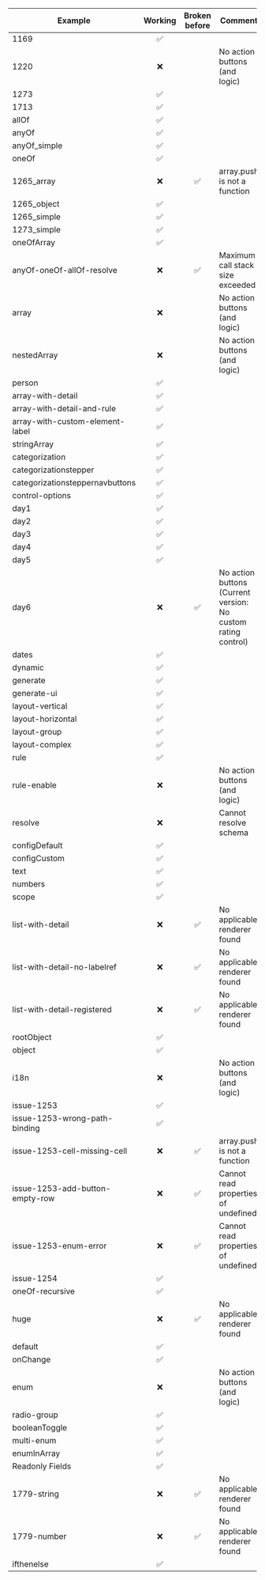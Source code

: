 | Example | Working | Broken before | Comment |
|---|:---:|:---:|---|
| 1169 | ✅ |  |  |
| 1220 | ❌ |  | No action buttons (and logic) |
| 1273 | ✅ |  |  |
| 1713 | ✅ |  |  |
| allOf | ✅ |  |  |
| anyOf | ✅ |  |  |
| anyOf_simple | ✅ |  |  |
| oneOf | ✅ |  |  |
| 1265_array | ❌ | ✅ | array.push is not a function |
| 1265_object | ✅ |  |  |
| 1265_simple | ✅ |  |  |
| 1273_simple | ✅ |  |  |
| oneOfArray | ✅ |  |  |
| anyOf-oneOf-allOf-resolve | ❌ | ✅ | Maximum call stack size exceeded |
| array | ❌ |  | No action buttons (and logic) |
| nestedArray | ❌ |  | No action buttons (and logic) |
| person | ✅ |  |  |
| array-with-detail | ✅ |  |  |
| array-with-detail-and-rule | ✅ |  |  |
| array-with-custom-element-label | ✅ |  |  |
| stringArray | ✅ |  |  |
| categorization | ✅ |  |  |
| categorizationstepper | ✅ |  |  |
| categorizationsteppernavbuttons | ✅ |  |  |
| control-options | ✅ |  |  |
| day1 | ✅ |  |  |
| day2 | ✅ |  |  |
| day3 | ✅ |  |  |
| day4 | ✅ |  |  |
| day5 | ✅ |  |  |
| day6 | ❌ | ✅ | No action buttons (Current version: No custom rating control) |
| dates | ✅ |  |  |
| dynamic | ✅ |  |  |
| generate | ✅ |  |  |
| generate-ui | ✅ |  |  |
| layout-vertical | ✅ |  |  |
| layout-horizontal | ✅ |  |  |
| layout-group | ✅ |  |  |
| layout-complex | ✅ |  |  |
| rule | ✅ |  |  |
| rule-enable | ❌ |  | No action buttons (and logic) |
| resolve | ❌ |  | Cannot resolve schema |
| configDefault | ✅ |  |  |
| configCustom | ✅ |  |  |
| text | ✅ |  |  |
| numbers | ✅ |  |  |
| scope | ✅ |  |  |
| list-with-detail | ❌ | ✅ | No applicable renderer found |
| list-with-detail-no-labelref | ❌ | ✅ | No applicable renderer found |
| list-with-detail-registered | ❌ | ✅ | No applicable renderer found |
| rootObject | ✅ |  |  |
| object | ✅ |  |  |
| i18n | ❌ |  | No action buttons (and logic) |
| issue-1253 | ✅ |  |  |
| issue-1253-wrong-path-binding | ✅ |  |  |
| issue-1253-cell-missing-cell | ❌ | ✅ | array.push is not a function |
| issue-1253-add-button-empty-row | ❌ | ✅ | Cannot read properties of undefined |
| issue-1253-enum-error | ❌ | ✅ | Cannot read properties of undefined |
| issue-1254 | ✅ |  |  |
| oneOf-recursive | ✅ |  |  |
| huge | ❌ | ✅ | No applicable renderer found |
| default | ✅ |  |  |
| onChange | ✅ |  |  |
| enum | ❌ |  | No action buttons (and logic) |
| radio-group | ✅ |  |  |
| booleanToggle | ✅ |  |  |
| multi-enum | ✅ |  |  |
| enumInArray | ✅ |  |  |
| Readonly Fields | ✅ |  |  |
| 1779-string | ❌ | ✅ | No applicable renderer found |
| 1779-number | ❌ | ✅ | No applicable renderer found |
| ifthenelse | ✅ |  |  |